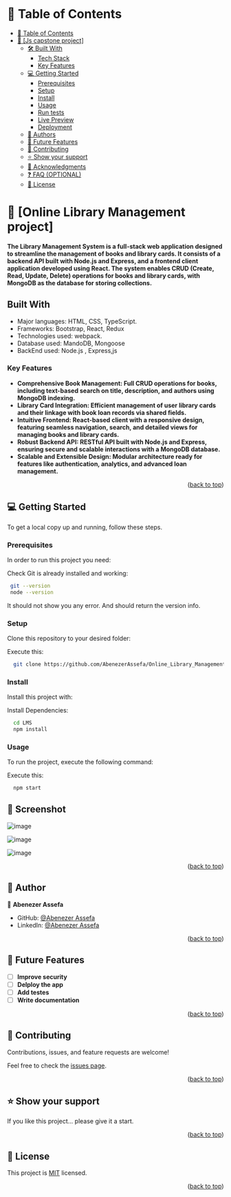<a name="readme-top"></a>

<!-- TABLE OF CONTENTS -->

# 📗 Table of Contents

- [📗 Table of Contents](#-table-of-contents)
- [📖 \[Js capstone project\] ](#-js-capstone-project-)
  - [🛠 Built With ](#-built-with-htmlcssnodejsjavascript-and-webpack)
    - [Tech Stack](#tech-stack-htmlcss-with-javascript--webpack)
    - [Key Features ](#key-features-)
  - [💻 Getting Started ](#-getting-started-)
    - [Prerequisites](#prerequisites)
    - [Setup](#setup)
    - [Install](#install)
    - [Usage](#usage)
    - [Run tests](#run-tests)
    - [Live Preview](#live-preview)
    - [Deployment](#deployment)
  - [👥 Authors ](#-authors-)
  - [🔭 Future Features ](#-future-features-)
  - [🤝 Contributing ](#-contributing-)
  - [⭐️ Show your support ](#️-show-your-support-)
  - [🙏 Acknowledgments ](#-acknowledgments-)
  - [❓ FAQ (OPTIONAL) ](#-faq-optional-)
  - [📝 License ](#-license-)

<!-- PROJECT DESCRIPTION -->

# 📖 [Online Library Management project] <a name="about-project"></a>

 <h4>The Library Management System is a full-stack web application designed to streamline the management of books and library cards. It consists of a backend API built with Node.js and Express, and a frontend client application developed using React. The system enables CRUD (Create, Read, Update, Delete) operations for books and library cards, with MongoDB as the database for storing collections.</h4>



## Built With

- Major languages: HTML, CSS, TypeScript.
- Frameworks: Bootstrap, React, Redux
- Technologies used: webpack.
- Database used: MandoDB, Mongoose
- BackEnd used: Node.js , Express,js


<!-- Features -->

### Key Features <a name="key-features"></a>

- **Comprehensive Book Management: Full CRUD operations for books, including text-based search on title, description, and authors using MongoDB indexing.**
- **Library Card Integration: Efficient management of user library cards and their linkage with book loan records via shared fields.**
- **Intuitive Frontend: React-based client with a responsive design, featuring seamless navigation, search, and detailed views for managing books and library cards.**
- **Robust Backend API: RESTful API built with Node.js and Express, ensuring secure and scalable interactions with a MongoDB database.**
- **Scalable and Extensible Design: Modular architecture ready for features like authentication, analytics, and advanced loan management.**

<p align="right">(<a href="#readme-top">back to top</a>)</p>

<!-- GETTING STARTED -->

## 💻 Getting Started <a name="getting-started"></a>

To get a local copy up and running, follow these steps.

### Prerequisites

In order to run this project you need:

Check Git is already installed and working:

```sh
 git --version
 node --version
```

It should not show you any error. And should return the version info.

### Setup

Clone this repository to your desired folder:

Execute this:

```sh
  git clone https://github.com/AbenezerAssefa/Online_Library_Management.git
```

### Install

Install this project with:

Install Dependencies:

```sh
  cd LMS
  npm install
```

### Usage

To run the project, execute the following command:

Execute this:

```sh
  npm start
```


## 🚀 Screenshot <a name="screenshot"></a>

![image](https://github.com/user-attachments/assets/beaf915c-5128-4407-bb55-41815d386bec)

![image](https://github.com/user-attachments/assets/880d0579-ddcf-46ac-bc18-2569536f352e)

![image](https://github.com/user-attachments/assets/c84ad2ff-6f07-41b2-b274-48c022d0c04c)

<p align="right">(<a href="#readme-top">back to top</a>)</p>

<!-- AUTHORS -->

## 👥 Author <a name="authors"></a>


👤 **Abenezer Assefa**

- GitHub: [@Abenezer Assefa](https://github.com/AbenezerAssefa)
- LinkedIn: [@Abenezer Assefa](https://www.linkedin.com/in/abenezer-assefa-gudeta-386b25193/)



<p align="right">(<a href="#readme-top">back to top</a>)</p>

<!-- FUTURE FEATURES -->

## 🔭 Future Features <a name="future-features"></a>

- [ ] **Improve security**
- [ ] **Delploy the app**
- [ ] **Add testes**
- [ ] **Write documentation**

<p align="right">(<a href="#readme-top">back to top</a>)</p>

<!-- CONTRIBUTING -->

## 🤝 Contributing <a name="contributing"></a>

Contributions, issues, and feature requests are welcome!

Feel free to check the [issues page](../../issues/).

<p align="right">(<a href="#readme-top">back to top</a>)</p>

<!-- SUPPORT -->

## ⭐️ Show your support <a name="support"></a>

If you like this project... please give it a start.

<p align="right">(<a href="#readme-top">back to top</a>)</p>


<!-- LICENSE -->

## 📝 License <a name="license"></a>

This project is [MIT](./LICENSE) licensed.

<p align="right">(<a href="#readme-top">back to top</a>)</p>
